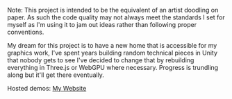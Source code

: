 Note: This project is intended to be the equivalent of an artist doodling on paper. As such the code quality may not always meet the standards I set for myself as I'm using it to jam out ideas rather than following proper conventions. 

My dream for this project is to have a new home that is accessible for my graphics work, I've spent years building random technical pieces in Unity that nobody gets to see I've decided to change that by rebuilding everything in Three.js or WebGPU where necessary. Progress is trundling along but it'll get there eventually.

Hosted demos: [My Website](kristian-dixon.github.io)